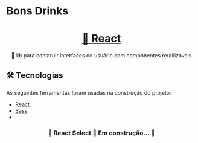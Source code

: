 # Bons Drinks 

<h1 align="center">
    <a href="https://pt-br.reactjs.org/">🔗 React</a>
</h1>
<p align="center">🚀 lib para construir interfaces do usuário com componentes reutilizáveis</p>

## 🛠 Tecnologias

As seguintes ferramentas foram usadas na construção do projeto:

- [React](https://pt-br.reactjs.org/)
- [Sass](https://sass-lang.com/)
- 
<h3 align="center"> 
	🚧  React Select 🚀 Em construção...  🚧
</h3>
